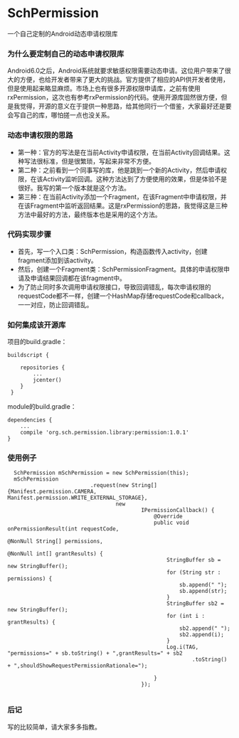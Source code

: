 # SchPermission
一个自己定制的Android动态申请权限库


### 为什么要定制自己的动态申请权限库
Android6.0之后，Android系统就要求敏感权限需要动态申请。这位用户带来了很大的方便，也给开发者带来了更大的挑战。官方提供了相应的API供开发者使用，但是使用起来略显麻烦。市场上也有很多开源权限申请库，之前有使用rxPermission，这次也有参考rxPermission的代码。使用开源库固然很方便，但是我觉得，开源的意义在于提供一种思路，给其他同行一个借鉴，大家最好还是要会写自己的库，哪怕搓一点也没关系。

### 动态申请权限的思路
- 第一种：官方的写法是在当前Activity申请权限，在当前Activity回调结果。这种写法很标准，但是很繁琐，写起来非常不方便。 
- 第二种：之前看到一个同事写的库，他是跳到一个新的Activity，然后申请权限，在该Activity监听回调。这种方法达到了方便使用的效果，但是体验不是很好。我写的第一个版本就是这个方法。
- 第三种：在当前Activity添加一个Fragment，在该Fragment中申请权限，并在该Fragment中监听返回结果。这是rxPermission的思路，我觉得这是三种方法中最好的方法，最终版本也是采用的这个方法。

### 代码实现步骤
- 首先，写一个入口类：SchPermission，构造函数传入activity，创建fragment添加到该activity。 
- 然后，创建一个Fragment类：SchPermissionFragment。具体的申请权限申请及申请结果回调都在该fragment中。 
- 为了防止同时多次调用申请权限接口，导致回调错乱，每次申请权限的requestCode都不一样，创建一个HashMap存储requestCode和callback，一一对应，防止回调错乱。

### 如何集成该开源库
项目的build.gradle：
```
buildscript {
    
    repositories {
        ...
        jcenter()
    }
 }
```
module的build.gradle：
```
dependencies {
    ...
    compile 'org.sch.permission.library:permission:1.0.1'
}
```

### 使用例子
```
  SchPermission mSchPermission = new SchPermission(this);
  mSchPermission
                          .request(new String[] {Manifest.permission.CAMERA, Manifest.permission.WRITE_EXTERNAL_STORAGE},
                                  new
                                          IPermissionCallback() {
                                              @Override
                                              public void onPermissionResult(int requestCode,
                                                                             @NonNull String[] permissions,
                                                                             @NonNull int[] grantResults) {
                                                  StringBuffer sb = new StringBuffer();
                                                  for (String str : permissions) {
                                                      sb.append(" ");
                                                      sb.append(str);
                                                  }
                                                  StringBuffer sb2 = new StringBuffer();
                                                  for (int i : grantResults) {
                                                      sb2.append(" ");
                                                      sb2.append(i);
                                                  }
                                                  Log.i(TAG, "permissions=" + sb.toString() + ",grantResults=" + sb2
                                                          .toString() + ",shouldShowRequestPermissionRationale=");

                                              }
                                          });
    
```

### 后记
写的比较简单，请大家多多指教。
